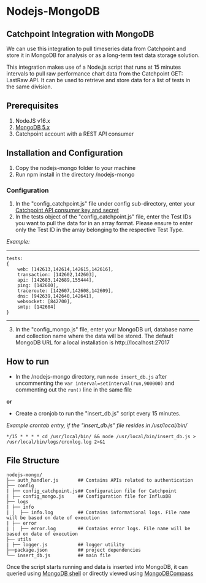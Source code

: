 # Nodejs-MongoDB
Catchpoint Integration with MongoDB
---
We can use this integration to pull timeseries data from Catchpoint and store it in MongoDB for analysis or as a long-term test data storage solution.

This integration makes use of a Node.js script that runs at 15 minutes intervals to pull raw performance chart data from the Catchpoint GET: LastRaw API. It can be used to retrieve and store data for a list of tests in the same division. 

## Prerequisites
1. NodeJS v16.x
2. [MongoDB 5.x](https://www.mongodb.com/try/download/community)
3. Catchpoint account with a REST API consumer

## Installation and Configuration
1. Copy the nodejs-mongo folder to your machine
2. Run npm install in the directory /nodejs-mongo

### Configuration
1. In the "config_catchpoint.js" file under config sub-directory, enter your [Catchpoint API consumer key and secret](https://portal.catchpoint.com/ui/Content/Administration/ApiDetail.aspx)
2. In the tests object of the "config_catchpoint.js" file, enter the Test IDs you want to pull the data for in an array format. Please ensure to enter only the Test ID in the array belonging to the respective Test Type.

*Example:*

---
    tests: 
    {
        web: [142613,142614,142615,142616],
        transaction: [142602,142603],
        api: [142683,142689,155444],
        ping: [142600],
        traceroute: [142607,142608,142609],
        dns: [942639,142640,142641],
        websocket: [842700],
        smtp: [142604]
    }

---
3. In the "config_mongo.js" file, enter your MongoDB url, database name and collection name where the data will be stored. The default MongoDB URL for a local installation is http://localhost:27017

## How to run
- In the /nodejs-mongo directory, run `node insert_db.js` after uncommenting the `var interval=setInterval(run,900000)` and commenting out the `run()` line in the same file

**or**

- Create a cronjob to run the "insert_db.js" script every 15 minutes.

*Example crontab entry, if the "insert_db.js" file resides in /usr/local/bin/*

`*/15 * * * * cd /usr/local/bin/ && node /usr/local/bin/insert_db.js > /usr/local/bin/logs/cronlog.log 2>&1`


## File Structure

    nodejs-mongo/
    ├── auth_handler.js       ## Contains APIs related to authentication       
    ├── config
    | ├── config_catchpoint.js## Configuration file for Catchpoint 
    | ├── config_mongo.js     ## Configuration file for InfluxDB 
    ├── logs
    | ├── info
    | |  ├── info.log         ## Contains informational logs. File name will be based on date of execution
    | ├── error
    | |  ├── error.log        ## Contains error logs. File name will be based on date of execution          
    ├── utils
    | ├── logger.js           ## logger utility
    ├──package.json           ## project dependencies
    └── insert_db.js          ## main file


Once the script starts running and data is inserted into MongoDB, it can queried using [MongoDB shell](https://docs.mongodb.com/manual/tutorial/query-documents/) or directly viewed using [MongoDBCompass](https://www.mongodb.com/products/compass)